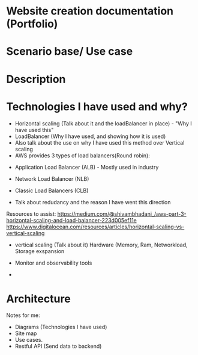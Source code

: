 # Website creation documentation (Portfolio)

# Scenario base/ Use case

# Description

# Technologies I have used and why?


- Horizontal scaling (Talk about it and the loadBalancer in place) - "Why I have used this"
- LoadBalancer (Why I have used, and showing how it is used)
- Also talk about the use on why I have used this method over Vertical scaling
- AWS provides 3 types of load balancers(Round robin):
+ Application Load Balancer (ALB) - Mostly used in industry

+ Network Load Balancer (NLB)

+ Classic Load Balancers (CLB)

- Talk about redudancy and the reason I have went this direction

Resources to assist:
https://medium.com/@shivambhadani_/aws-part-3-horizontal-scaling-and-load-balancer-223d005ef11e
https://www.digitalocean.com/resources/articles/horizontal-scaling-vs-vertical-scaling

- vertical scaling (Talk about it)
Hardware (Memory, Ram, Networkload, Storage exspansion
    
- Monitor and observability tools
- 


# Architecture
Notes for me:
- Diagrams (Technologies I have used)
- Site map
- Use cases.
- Restful API (Send data to backend)
